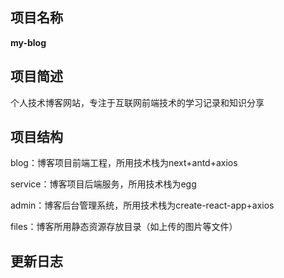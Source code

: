 

## 项目名称

**my-blog**

## 项目简述

个人技术博客网站，专注于互联网前端技术的学习记录和知识分享

## 项目结构

blog：博客项目前端工程，所用技术栈为next+antd+axios

service：博客项目后端服务，所用技术栈为egg

admin：博客后台管理系统，所用技术栈为create-react-app+axios

files：博客所用静态资源存放目录（如上传的图片等文件）

## 更新日志

